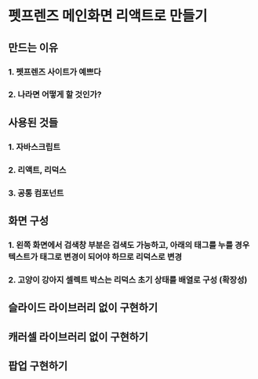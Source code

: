 # 펫프렌즈 메인화면 리액트로 만들기

## 만드는 이유
### 1. 펫프렌즈 사이트가 예쁘다
### 2. 나라면 어떻게 할 것인가?

## 사용된 것들
### 1. 자바스크립트
### 2. 리액트, 리덕스
### 3. 공통 컴포넌트

## 화면 구성
### 1. 왼쪽 화면에서 검색창 부분은 검색도 가능하고, 아래의 태그를 누를 경우 텍스트가 태그로 변경이 되어야 하므로 리덕스로 변경
### 2. 고양이 강아지 셀렉트 박스는 리덕스 초기 상태를 배열로 구성 (확장성)

## 슬라이드 라이브러리 없이 구현하기
## 캐러셀 라이브러리 없이 구현하기
## 팝업 구현하기